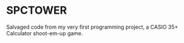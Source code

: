 # SPCTOWER

Salvaged code from my very first programming project, a CASIO 35+ Calculator shoot-em-up game.
